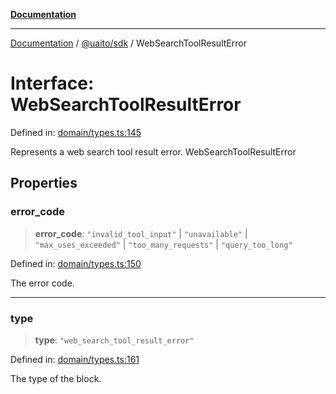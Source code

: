 [**Documentation**](../../../README.md)

***

[Documentation](../../../README.md) / [@uaito/sdk](../README.md) / WebSearchToolResultError

# Interface: WebSearchToolResultError

Defined in: [domain/types.ts:145](https://github.com/elribonazo/uaito/blob/c5e0764fa2080732da4f0526013c776c67e45bf1/packages/sdk/src/domain/types.ts#L145)

Represents a web search tool result error.
 WebSearchToolResultError

## Properties

### error\_code

> **error\_code**: `"invalid_tool_input"` \| `"unavailable"` \| `"max_uses_exceeded"` \| `"too_many_requests"` \| `"query_too_long"`

Defined in: [domain/types.ts:150](https://github.com/elribonazo/uaito/blob/c5e0764fa2080732da4f0526013c776c67e45bf1/packages/sdk/src/domain/types.ts#L150)

The error code.

***

### type

> **type**: `"web_search_tool_result_error"`

Defined in: [domain/types.ts:161](https://github.com/elribonazo/uaito/blob/c5e0764fa2080732da4f0526013c776c67e45bf1/packages/sdk/src/domain/types.ts#L161)

The type of the block.
